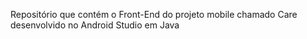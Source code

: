 Repositório que contém o Front-End do projeto mobile chamado Care desenvolvido no Android Studio em Java
